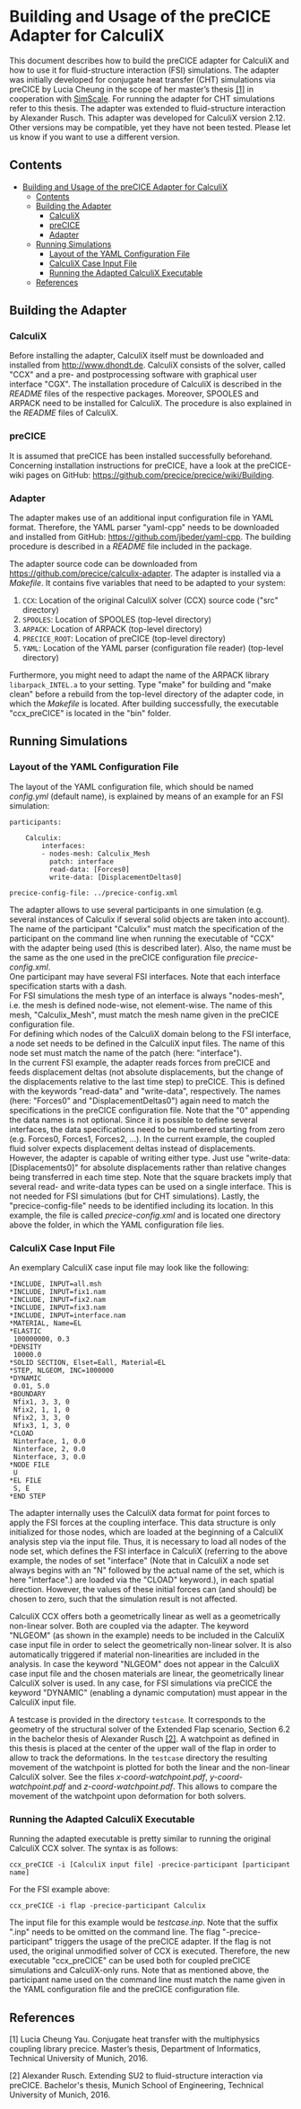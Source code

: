 # Building and Usage of the preCICE Adapter for CalculiX

This document describes how to build the preCICE adapter for CalculiX and how to use it for fluid-structure interaction (FSI) simulations. The adapter was initially developed for conjugate heat transfer (CHT) simulations via preCICE by Lucia Cheung in the scope of her master’s thesis [[1]](https://www5.in.tum.de/pub/Cheung2016_Thesis.pdf) in cooperation with [SimScale](https://www.simscale.com/). For running the adapter for CHT simulations refer to this thesis. The adapter was extended to fluid-structure interaction by Alexander Rusch.
This adapter was developed for CalculiX version 2.12. Other versions may be compatible, yet they have not been tested. Please let us know if you want to use a different version.

## Contents
<!-- toc orderedList:0 -->

- [Building and Usage of the preCICE Adapter for CalculiX](#building-and-usage-of-the-precice-adapter-for-calculix)
	- [Contents](#contents)
	- [Building the Adapter](#building-the-adapter)
        - [CalculiX](#calculix)
        - [preCICE](#precice)
        - [Adapter](#adapter)
	- [Running Simulations](#running-simulations)
		- [Layout of the YAML Configuration File](#layout-of-the-yaml-configuration-file)
        - [CalculiX Case Input File](#calculix-case-input-file)
        - [Running the Adapted CalculiX Executable](#running-the-adapted-calculix-executable)
	- [References](#references)

<!-- tocstop -->


## Building the Adapter
### CalculiX
Before installing the adapter, CalculiX itself must be downloaded and installed from http://www.dhondt.de. CalculiX consists of the solver, called "CCX" and a pre- and postprocessing software with graphical user interface "CGX". The installation procedure of CalculiX is described in the *README* files of the respective packages. Moreover, SPOOLES and ARPACK need to be installed for CalculiX. The procedure is also explained in the *README* files of CalculiX.

### preCICE
It is assumed that preCICE has been installed successfully beforehand. Concerning installation instructions for preCICE, have a look at the preCICE-wiki pages on GitHub: https://github.com/precice/precice/wiki/Building.

### Adapter
The adapter makes use of an additional input configuration file in YAML format. Therefore, the YAML parser "yaml-cpp" needs to be downloaded and installed from GitHub: https://github.com/jbeder/yaml-cpp. The building procedure is described in a *README* file included in the package.

The adapter source code can be downloaded from https://github.com/precice/calculix-adapter. The adapter is installed via a *Makefile*. It contains five variables that need to be adapted to your system:

 1. `CCX`: Location of the original CalculiX solver (CCX) source code ("src" directory)
 2. `SPOOLES`: Location of SPOOLES (top-level directory)
 3. `ARPACK`: Location of ARPACK (top-level directory)
 4. `PRECICE_ROOT`: Location of preCICE (top-level directory)
 5. `YAML`: Location of the YAML parser (configuration file reader) (top-level directory)

Furthermore, you might need to adapt the name of the ARPACK library `libarpack_INTEL.a` to your setting. 
Type "make" for building and "make clean" before a rebuild from the top-level directory of the adapter code, in which the *Makefile* is located. After building successfully, the executable "ccx_preCICE" is located in the "bin" folder.

## Running Simulations
### Layout of the YAML Configuration File
The layout of the YAML configuration file, which should be named *config.yml* (default name), is explained by means of an example for an FSI simulation:

```
participants:

    Calculix:
        interfaces:
        - nodes-mesh: Calculix_Mesh
          patch: interface
          read-data: [Forces0]
          write-data: [DisplacementDeltas0]

precice-config-file: ../precice-config.xml
```

The adapter allows to use several participants in one simulation (e.g. several instances of Calculix if several solid objects are taken into account). The name of the participant "Calculix" must match the specification of the participant on the command line when running the executable of "CCX" with the adapter being used (this is described later). Also, the name must be the same as the one used in the preCICE configuration file *precice-config.xml*.  
One participant may have several FSI interfaces. Note that each interface specification starts with a dash.  
For FSI simulations the mesh type of an interface is always "nodes-mesh", i.e. the mesh is defined node-wise, not element-wise. The name of this mesh, "Calculix_Mesh", must match the mesh name given in the preCICE configuration file.  
For defining which nodes of the CalculiX domain belong to the FSI interface, a node set needs to be defined in the CalculiX input files. The name of this node set must match the name of the patch (here: "interface").  
In the current FSI example, the adapter reads forces from preCICE and feeds displacement deltas (not absolute displacements, but the change of the displacements relative to the last time step) to preCICE. This is defined with the keywords "read-data" and "write-data", respectively. The names (here: "Forces0" and "DisplacementDeltas0") again need to match the specifications in the preCICE configuration file. Note that the "0" appending the data names is not optional. Since it is possible to define several interfaces, the data specifications need to be numbered starting from zero (e.g. Forces0, Forces1, Forces2, ...). In the current example, the coupled fluid solver expects displacement deltas instead of displacements. However, the adapter is capable of writing either type. Just use "write-data: [Displacements0]" for absolute displacements rather than relative changes being transferred in each time step. Note that the square brackets imply that several read- and write-data types can be used on a single interface. This is not needed for FSI simulations (but for CHT simulations). Lastly, the "precice-config-file" needs to be identified including its location. In this example, the file is called *precice-config.xml* and is located one directory above the folder, in which the YAML configuration file lies.

### CalculiX Case Input File
An exemplary CalculiX case input file may look like the following:

```
*INCLUDE, INPUT=all.msh
*INCLUDE, INPUT=fix1.nam
*INCLUDE, INPUT=fix2.nam
*INCLUDE, INPUT=fix3.nam
*INCLUDE, INPUT=interface.nam
*MATERIAL, Name=EL
*ELASTIC
 100000000, 0.3
*DENSITY
 10000.0
*SOLID SECTION, Elset=Eall, Material=EL
*STEP, NLGEOM, INC=1000000
*DYNAMIC
 0.01, 5.0
*BOUNDARY
 Nfix1, 3, 3, 0
 Nfix2, 1, 1, 0
 Nfix2, 3, 3, 0
 Nfix3, 1, 3, 0
*CLOAD
 Ninterface, 1, 0.0
 Ninterface, 2, 0.0
 Ninterface, 3, 0.0
*NODE FILE
 U
*EL FILE
 S, E
*END STEP
```

The adapter internally uses the CalculiX data format for point forces to apply the FSI forces at the coupling interface. This data structure is only initialized for those nodes, which are loaded at the beginning of a CalculiX analysis step via the input file. Thus, it is necessary to load all nodes of the node set, which defines the FSI interface in CalculiX (referring to the above example, the nodes of set "interface" (Note that in CalculiX a node set always begins with an "N" followed by the actual name of the set, which is here "interface".) are loaded via the "CLOAD" keyword.), in each spatial direction. However, the values of these initial forces can (and should) be chosen to zero, such that the simulation result is not affected.

CalculiX CCX offers both a geometrically linear as well as a geometrically non-linear solver. Both are coupled via the adapter. The keyword "NLGEOM" (as shown in the example) needs to be included in the CalculiX case input file in order to select the geometrically non-linear solver. It is also automatically triggered if material non-linearities are included in the analysis. In case the keyword "NLGEOM" does not appear in the CalculiX case input file and the chosen materials are linear, the geometrically linear CalculiX solver is used. In any case, for FSI simulations via preCICE the keyword "DYNAMIC" (enabling a dynamic computation) must appear in the CalculiX input file.

A testcase is provided in the directory `testcase`. It corresponds to the geometry of the structural solver of the Extended Flap scenario, Section 6.2 in the bachelor thesis of Alexander Rusch [[2]](https://www5.in.tum.de/pub/Rusch2016_BA.pdf). A watchpoint as defined in this thesis is placed at the center of the upper wall of the flap in order to allow to track the deformations. In the `testcase` directory the resulting movement of the watchpoint is plotted for both the linear and the non-linear CalculiX solver. See the files *x-coord-watchpoint.pdf*, *y-coord-watchpoint.pdf* and *z-coord-watchpoint.pdf*. This allows to compare the movement of the watchpoint upon deformation for both solvers.

### Running the Adapted CalculiX Executable
Running the adapted executable is pretty similar to running the original CalculiX CCX solver. The syntax is as follows:

    ccx_preCICE -i [CalculiX input file] -precice-participant [participant name]

For the FSI example above:

    ccx_preCICE -i flap -precice-participant Calculix

The input file for this example would be *testcase.inp*. Note that the suffix ".inp" needs to be omitted on the command line. The flag "-precice-participant" triggers the usage of the preCICE adapter. If the flag is not used, the original unmodified solver of CCX is executed. Therefore, the new executable "ccx_preCICE" can be used both for coupled preCICE simulations and CalculiX-only runs. Note that as mentioned above, the participant name used on the command line must match the name given in the YAML configuration file and the preCICE configuration file.

## References
[1] Lucia Cheung Yau. Conjugate heat transfer with the multiphysics coupling library precice. Master’s thesis, Department of Informatics, Technical University of Munich, 2016.

[2] Alexander Rusch. Extending SU2 to fluid-structure interaction via preCICE. Bachelor's thesis, Munich School of Engineering, Technical University of Munich, 2016.
